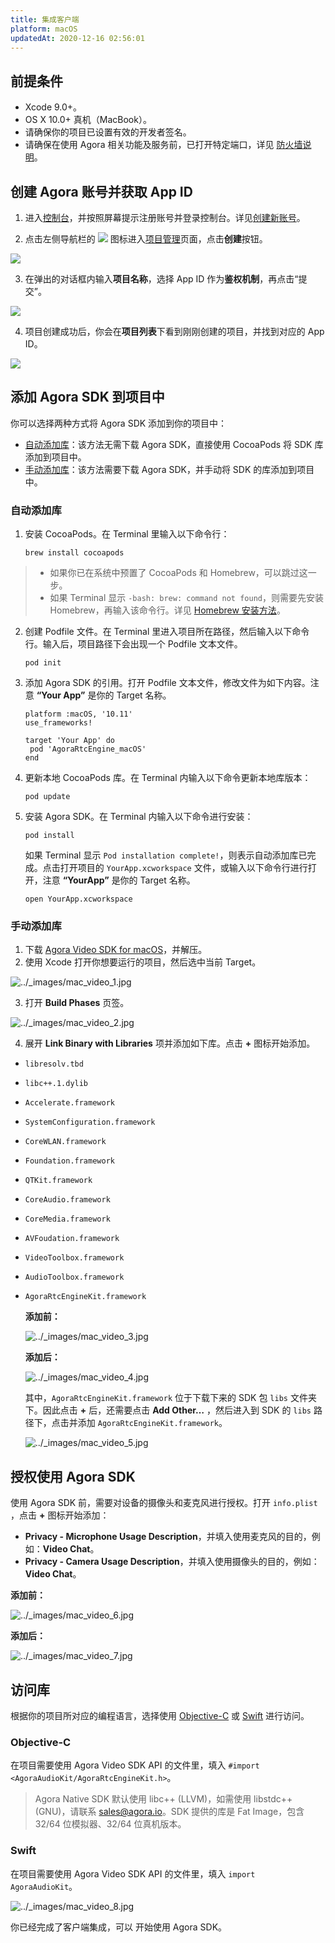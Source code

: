 ```yaml
---
title: 集成客户端
platform: macOS
updatedAt: 2020-12-16 02:56:01
---
```


## 前提条件

- Xcode 9.0+。
- OS X 10.0+ 真机（MacBook）。
- 请确保你的项目已设置有效的开发者签名。
- 请确保在使用 Agora 相关功能及服务前，已打开特定端口，详见 [防火墙说明](/cn/Agora%20Platform/firewall)。

## <a name = "appid-mac"></a>创建 Agora 账号并获取 App ID

1. 进入[控制台](https://console.agora.io/)，并按照屏幕提示注册账号并登录控制台。详见[创建新账号](sign_in_and_sign_up)。

2. 点击左侧导航栏的 ![](https://web-cdn.agora.io/docs-files/1551254998344) 图标进入[项目管理](https://console.agora.io/projects)页面，点击**创建**按钮。

![](https://web-cdn.agora.io/docs-files/1574156100068)

3. 在弹出的对话框内输入**项目名称**，选择 App ID 作为**鉴权机制**，再点击“提交”。

![](https://web-cdn.agora.io/docs-files/1574921599254)

4. 项目创建成功后，你会在**项目列表**下看到刚刚创建的项目，并找到对应的 App ID。

![](https://web-cdn.agora.io/docs-files/1574921811175)

## 添加 Agora SDK 到项目中

你可以选择两种方式将 Agora SDK 添加到你的项目中：

- [自动添加库](#auto-add)：该方法无需下载 Agora SDK，直接使用 CocoaPods 将 SDK 库添加到项目中。
- [手动添加库](#man-add)：该方法需要下载 Agora SDK，并手动将 SDK 的库添加到项目中。

### <a name = "auto-add"></a>自动添加库

1. 安装 CocoaPods。在 Terminal 里输入以下命令行：

   ```
   brew install cocoapods
   ```

> - 如果你已在系统中预置了 CocoaPods 和 Homebrew，可以跳过这一步。
> - 如果 Terminal 显示 `-bash: brew: command not found`，则需要先安装 Homebrew，再输入该命令行。详见 [Homebrew 安装方法](https://brew.sh/index.html)。

2. 创建 Podfile 文件。在 Terminal 里进入项目所在路径，然后输入以下命令行。输入后，项目路径下会出现一个 Podfile 文本文件。

   ```
   pod init
   ```

3. 添加 Agora SDK 的引用。打开 Podfile 文本文件，修改文件为如下内容。注意 **“Your App”** 是你的 Target 名称。

   ```
   platform :macOS, '10.11'
   use_frameworks!

   target 'Your App' do
   	pod 'AgoraRtcEngine_macOS'
   end
   ```

4. 更新本地 CocoaPods 库。在 Terminal 内输入以下命令更新本地库版本：

   ```
   pod update
   ```

5. 安装 Agora SDK。在 Terminal 内输入以下命令进行安装：

   ```
   pod install
   ```

   如果 Terminal 显示 `Pod installation complete!`，则表示自动添加库已完成。点击打开项目的 `YourApp.xcworkspace` 文件，或输入以下命令行进行打开，注意 **“YourApp”** 是你的 Target 名称。

   ```
   open YourApp.xcworkspace
   ```

### <a name = "man-add"></a>手动添加库

1. 下载 [Agora Video SDK for macOS](https://docs.agora.io/cn/Agora%20Platform/downloads)，并解压。
2. 使用 Xcode 打开你想要运行的项目，然后选中当前 Target。

 <img alt="../_images/mac_video_1.jpg" src="https://web-cdn.agora.io/docs-files/cn/mac_video_1.jpg" />

3. 打开 **Build Phases** 页签。

 <img alt="../_images/mac_video_2.jpg" src="https://web-cdn.agora.io/docs-files/cn/mac_video_2.jpg" />

4. 展开 **Link Binary with Libraries** 项并添加如下库。点击 **+** 图标开始添加。

- `libresolv.tbd`
- `libc++.1.dylib`
- `Accelerate.framework`
- `SystemConfiguration.framework`
- `CoreWLAN.framework`
- `Foundation.framework`
- `QTKit.framework`
- `CoreAudio.framework`
- `CoreMedia.framework`
- `AVFoudation.framework`
- `VideoToolbox.framework`
- `AudioToolbox.framework`
- `AgoraRtcEngineKit.framework`

  **添加前：**

  <img alt="../_images/mac_video_3.jpg" src="https://web-cdn.agora.io/docs-files/cn/mac_video_3.jpg" />

  **添加后：**

  <img alt="../_images/mac_video_4.jpg" src="https://web-cdn.agora.io/docs-files/cn/mac_video_4.jpg" />

  其中，`AgoraRtcEngineKit.framework` 位于下载下来的 SDK 包 `libs` 文件夹下。因此点击 **+** 后，还需要点击 **Add Other…** ，然后进入到 SDK 的 `libs` 路径下，点击并添加 `AgoraRtcEngineKit.framework`。

  <img alt="../_images/mac_video_5.jpg" src="https://web-cdn.agora.io/docs-files/cn/mac_video_5.jpg" />

## 授权使用 Agora SDK

使用 Agora SDK 前，需要对设备的摄像头和麦克风进行授权。打开 `info.plist` ，点击 **+** 图标开始添加：

- **Privacy - Microphone Usage Description**，并填入使用麦克风的目的，例如：**Video Chat**。
- **Privacy - Camera Usage Description**，并填入使用摄像头的目的，例如：**Video Chat**。

**添加前：**

<img alt="../_images/mac_video_6.jpg" src="https://web-cdn.agora.io/docs-files/cn/mac_video_6.jpg" />

**添加后：**

<img alt="../_images/mac_video_7.jpg" src="https://web-cdn.agora.io/docs-files/cn/mac_video_7.jpg" />

## 访问库

根据你的项目所对应的编程语言，选择使用 [Objective-C](#oc) 或 [Swift](#swift) 进行访问。

### <a name = "oc"></a>Objective-C

在项目需要使用 Agora Video SDK API 的文件里，填入 `#import <AgoraAudioKit/AgoraRtcEngineKit.h>`。

> Agora Native SDK 默认使用 libc++ \(LLVM\)，如需使用 libstdc++ \(GNU\)，请联系 [sales@agora.io](mailto:sales@agora.io)。SDK 提供的库是 Fat Image，包含 32/64 位模拟器、32/64 位真机版本。

### <a name = "swift"></a>Swift

在项目需要使用 Agora Video SDK API 的文件里，填入 `import AgoraAudioKit`。

<img alt="../_images/mac_video_8.jpg" src="https://web-cdn.agora.io/docs-files/cn/mac_video_8.jpg" />

你已经完成了客户端集成，可以 开始使用 Agora SDK。
